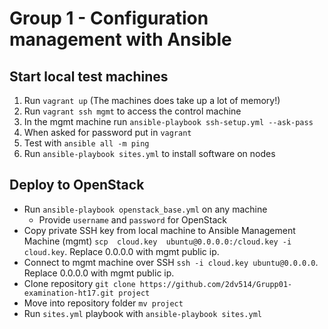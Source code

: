 # Group 1 - Configuration management with Ansible

## Start local test machines
1. Run `vagrant up` (The machines does take up a lot of memory!)
1. Run `vagrant ssh mgmt` to access the control machine
1. In the mgmt machine run `ansible-playbook ssh-setup.yml --ask-pass`
1. When asked for password put in `vagrant`
1. Test with `ansible all -m ping`
1. Run `ansible-playbook sites.yml` to install software on nodes

## Deploy to OpenStack
* Run `ansible-playbook openstack_base.yml` on any machine
	* Provide `username` and `password` for OpenStack
* Copy private SSH key from local machine to Ansible Management Machine (mgmt) `scp  cloud.key  ubuntu@0.0.0.0:/cloud.key -i cloud.key`. Replace 0.0.0.0 with mgmt public ip.
* Connect to mgmt machine over SSH `ssh -i cloud.key ubuntu@0.0.0.0`. Replace 0.0.0.0 with mgmt public ip.
* Clone repository `git clone https://github.com/2dv514/Grupp01-examination-ht17.git project`
* Move into repository folder `mv project`
* Run `sites.yml` playbook with `ansible-playbook sites.yml`